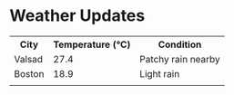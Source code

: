 # Weather Updates

<!-- WEATHER-UPDATE-START -->
<table><tr><th>City</th><th>Temperature (°C)</th><th>Condition</th></tr><tr><td>Valsad</td><td>27.4</td><td>Patchy rain nearby</td></tr><tr><td>Boston</td><td>18.9</td><td>Light rain</td></tr><tr><td></td><td></td><td></td></tr></table>
<!-- WEATHER-UPDATE-END -->
